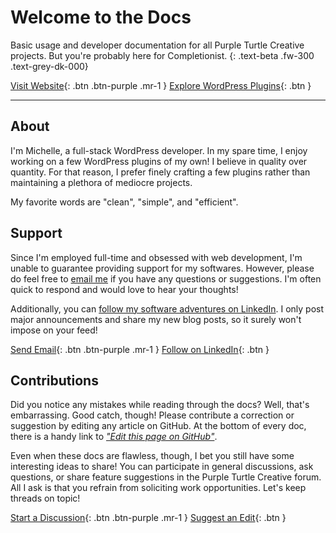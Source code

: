 # Welcome to the Docs

Basic usage and developer documentation for all Purple Turtle Creative projects. But you're probably here for Completionist.
{: .text-beta .fw-300 .text-grey-dk-000}

[Visit Website](https://purpleturtlecreative.com/){: .btn .btn-purple .mr-1 }
[Explore WordPress Plugins](https://purpleturtlecreative.com/plugins/){: .btn }

---

## About

I'm Michelle, a full-stack WordPress developer. In my spare time, I enjoy working on a few WordPress plugins of my own! I believe in quality over quantity. For that reason, I prefer finely crafting a few plugins rather than maintaining a plethora of mediocre projects.

My favorite words are "clean", "simple", and "efficient".

## Support

Since I'm employed full-time and obsessed with web development, I'm unable to guarantee providing support for my softwares. However, please do feel free to [email me](mailto:michelle@purpleturtlecreative.com) if you have any questions or suggestions. I'm often quick to respond and would love to hear your thoughts!

Additionally, you can [follow my software adventures on LinkedIn](https://www.linkedin.com/company/purple-turtle-creative). I only post major announcements and share my new blog posts, so it surely won't impose on your feed!

[Send Email](mailto:michelle@purpleturtlecreative.com){: .btn .btn-purple .mr-1 }
[Follow on LinkedIn](https://www.linkedin.com/company/purple-turtle-creative){: .btn }

## Contributions

Did you notice any mistakes while reading through the docs? Well, that's embarrassing. Good catch, though! Please contribute a correction or suggestion by editing any article on GitHub. At the bottom of every doc, there is a handy link to [*"Edit this page on GitHub"*](https://github.com/PurpleTurtleCreative/purpleturtlecreative.github.io/edit/main/README.md).

Even when these docs are flawless, though, I bet you still have some interesting ideas to share! You can participate in general discussions, ask questions, or share feature suggestions in the Purple Turtle Creative forum. All I ask is that you refrain from soliciting work opportunities. Let's keep threads on topic!

[Start a Discussion](https://github.com/PurpleTurtleCreative/purpleturtlecreative.github.io/discussions){: .btn .btn-purple .mr-1 }
[Suggest an Edit](https://github.com/PurpleTurtleCreative/purpleturtlecreative.github.io){: .btn }